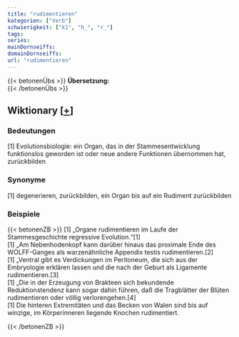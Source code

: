 ```yaml
---
title: "rudimentieren"
kategorien: ["Verb"]
schwierigkeit: ["k1", "h_", "r_"]
tags:
series:
mainDornseiffs:
domainDornseiffs:
url: "rudimentieren"
---
```


{{< betonenÜbs >}}
**Übersetzung:**  
{{< /betonenÜbs >}}

## Wiktionary [[+](https://de.wiktionary.org/wiki/rudimentieren)]

### Bedeutungen
[1] Evolutionsbiologie: ein Organ, das in der Stammesentwicklung funktionslos geworden ist oder neue andere Funktionen übernommen hat, zurückbilden  

### Synonyme
[1] degenerieren, zurückbilden, ein Organ bis auf ein Rudiment zurückbilden  

### Beispiele
{{< betonenZB >}}
[1] „Organe rudimentieren im Laufe der Stammesgeschichte regressive Evolution.“[1]  
[1] „Am Nebenhodenkopf kann darüber hinaus das proximale Ende des WOLFF-Ganges als warzenähnliche Appendix testis rudimentieren.[2]  
[1] „Ventral gibt es Verdickungen im Peritoneum, die sich aus der Embryologie erklären lassen und die nach der Geburt als Ligamente rudimentieren.[3]  
[1] „Die in der Erzeugung von Brakteen sich bekundende Reduktionstendenz kann sogar dahin führen, daß die Tragblätter der Blüten rudimentieren oder völlig verlorengehen.[4]  
[1] Die hinteren Extremitäten und das Becken von Walen sind bis auf winzige, im Körperinneren liegende Knochen rudimentiert.  

{{< /betonenZB >}}


